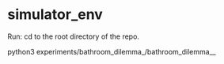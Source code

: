 # simulator_env

Run:
cd to the root directory of the repo.

python3 experiments/bathroom_dilemma_<X>/bathroom_dilemma_<y>_<X>

